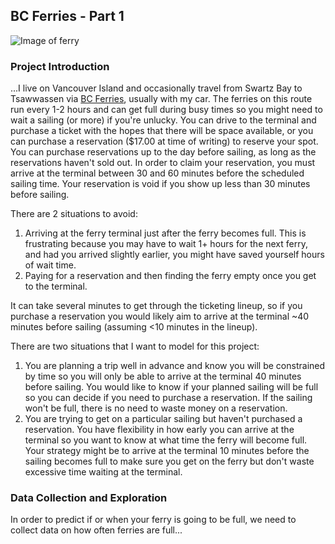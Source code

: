 ## BC Ferries - Part 1

![Image of ferry](/grahamwarner/images/ferry_landscape.jpg)

### Project Introduction

...I live on Vancouver Island and occasionally travel from Swartz Bay to Tsawwassen via [BC Ferries](https://www.bcferries.com), usually with my car. The ferries on this route run every 1-2 hours and can get full during busy times so you might need to wait a sailing (or more) if you're unlucky. You can drive to the terminal and purchase a ticket with the hopes that there will be space available, or you can purchase a reservation ($17.00 at time of writing) to reserve your spot. You can purchase reservations up to the day before sailing, as long as the reservations haven't sold out. In order to claim your reservation, you must arrive at the terminal between 30 and 60 minutes before the scheduled sailing time. Your reservation is void if you show up less than 30 minutes before sailing.

There are 2 situations to avoid:
1. Arriving at the ferry terminal just after the ferry becomes full. This is frustrating because you may have to wait 1+ hours for the next ferry, and had you arrived slightly earlier, you might have saved yourself hours of wait time.
2. Paying for a reservation and then finding the ferry empty once you get to the terminal.

It can take several minutes to get through the ticketing lineup, so if you purchase a reservation you would likely aim to arrive at the terminal ~40 minutes before sailing (assuming <10 minutes in the lineup). 

There are two situations that I want to model for this project:
1. You are planning a trip well in advance and know you will be constrained by time so you will only be able to arrive at the terminal 40 minutes before sailing. You would like to know if your planned sailing will be full so you can decide if you need to purchase a reservation. If the sailing won't be full, there is no need to waste money on a reservation.
2. You are trying to get on a particular sailing but haven't purchased a reservation. You have flexibility in how early you can arrive at the terminal so you want to know at what time the ferry will become full. Your strategy might be to arrive at the terminal 10 minutes before the sailing becomes full to make sure you get on the ferry but don't waste excessive time waiting at the terminal.

### Data Collection and Exploration

In order to predict if or when your ferry is going to be full, we need to collect data on how often ferries are full...

